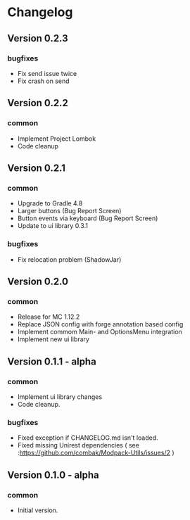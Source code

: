 # Changelog

## Version 0.2.3

### bugfixes
- Fix send issue twice
- Fix crash on send

## Version 0.2.2

### common
- Implement Project Lombok
- Code cleanup

## Version 0.2.1

### common
- Upgrade to Gradle 4.8
- Larger buttons (Bug Report Screen)
- Button events via keyboard (Bug Report Screen)
- Update to ui library 0.3.1

### bugfixes
- Fix relocation problem (ShadowJar)

## Version 0.2.0 

### common
- Release for MC 1.12.2
- Replace JSON config with forge annotation based config 
- Implement commom Main- and OptionsMenu integration
- Implement new ui library

## Version 0.1.1 - alpha

### common
- Implement ui library changes
- Code cleanup.

### bugfixes
- Fixed exception if CHANGELOG.md isn't loaded.
- Fixed missing Unirest dependencies ( see :https://github.com/combak/Modpack-Utils/issues/2 )

## Version 0.1.0 - alpha

### common
- Initial version.

